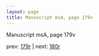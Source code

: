 ```yaml
---
layout: page
title: Manuscript msA, page 179v
---
```


Manuscript msA, page 179v

prev:  [179r](../179r) | next:  [180r](../180r)